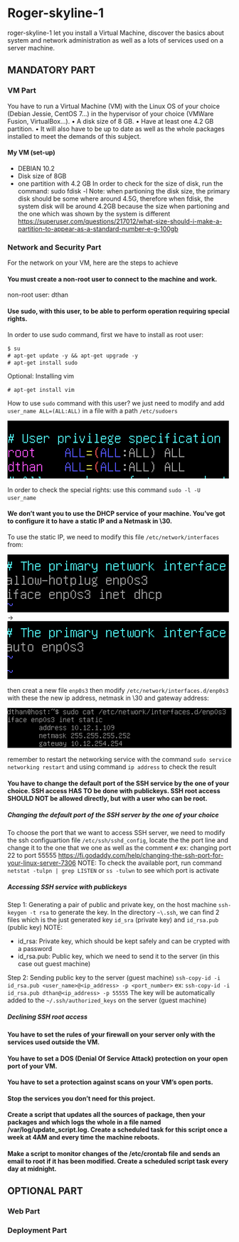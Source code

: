 # Roger-skyline-1

roger-skyline-1 let you install a Virtual Machine, discover the
basics about system and network administration as well as a lots of services used on a
server machine.
## MANDATORY PART
### VM Part
You have to run a Virtual Machine (VM) with the Linux OS of your choice (Debian
Jessie, CentOS 7...) in the hypervisor of your choice (VMWare Fusion, VirtualBox...).
• A disk size of 8 GB.
• Have at least one 4.2 GB partition.
• It will also have to be up to date as well as the whole packages installed to meet
the demands of this subject.

#### My VM (set-up)
+ DEBIAN 10.2
+ Disk size of 8GB
+ one partition with 4.2 GB
In order to check for the size of disk, run the command: 
sudo fdisk -l
Note: when partioning the disk size, the primary disk should be some where around 4.5G, therefore when fdisk, the system disk will be around 4.2GB
because the size when partioning and the one which was shown by the system is different
https://superuser.com/questions/217012/what-size-should-i-make-a-partition-to-appear-as-a-standard-number-e-g-100gb

### Network and Security Part
For the network on your VM, here are the steps to achieve

#### You must create a non-root user to connect to the machine and work.
non-root user: dthan

#### Use sudo, with this user, to be able to perform operation requiring special rights.
In order to use sudo command, first we have to install as root user:
```
$ su
# apt-get update -y && apt-get upgrade -y
# apt-get install sudo
```
Optional: Installing vim
```
# apt-get install vim
```
How to use ```sudo``` command with this user? we just need to modify and add ```user_name ALL=(ALL:ALL)``` in a file with a path ```/etc/sudoers```

![](pictures/Screen%20Shot%202020-01-22%20at%205.39.17%20PM.png)

In order to check the special rights: use this command ```sudo -l -U user_name```

#### We don’t want you to use the DHCP service of your machine. You’ve got to configure it to have a static IP and a Netmask in \30.
To use the static IP, we need to modify this file ```/etc/network/interfaces``` from:

![](pictures/Screen%20Shot%202020-01-22%20at%206.17.38%20PM.png) -> ![](pictures/Screen%20Shot%202020-01-22%20at%206.18.09%20PM.png)

then creat a new file ```enp0s3``` then modify ```/etc/network/interfaces.d/enp0s3``` with these the new ip address, netmask in \30 and gateway address:

![](pictures/Screen%20Shot%202020-01-22%20at%206.50.21%20PM.png)

remember to restart the networking service with the command ```sudo service networking restart```
and using command ```ip address``` to check the result

#### You have to change the default port of the SSH service by the one of your choice. SSH access HAS TO be done with publickeys. SSH root access SHOULD NOT be allowed directly, but with a user who can be root.

##### Changing the default port of the SSH server by the one of your choice
To choose the port that we want to access SSH server, we need to modify the ssh configuartion file ```/etc/ssh/sshd_config```, locate the the port line and change it to the one that we one as well as the comment ```#``` ex: changing port 22 to port 55555
https://fi.godaddy.com/help/changing-the-ssh-port-for-your-linux-server-7306
NOTE: To check the available port, run command ```netstat -tulpn | grep LISTEN``` or ```ss -tulwn``` to see which port is activate

##### Accessing SSH service with publickeys
Step 1: Generating a pair of public and private key, on the host machine
```ssh-keygen -t rsa``` to generate the key. In the directory ```~\.ssh```, we can find 2 files which is the just generated key ```id_sra``` (private key) and ```id_rsa.pub``` (public key)
NOTE:
+ id_rsa: Private key, which should be kept safely and can be crypted with a password
+ id_rsa.pub: Public key, which we need to send it to the server (in this case out guest machine)

Step 2: Sending public key to the server (guest machine)
```ssh-copy-id -i id_rsa.pub <user_name>@<ip_address> -p <port_number>```
ex: ```ssh-copy-id -i id_rsa.pub dthan@<ip_address> -p 55555```
The key will be automatically added to the ```~/.ssh/authorized_keys``` on the server (guest machine)

##### Declining SSH root access

#### You have to set the rules of your firewall on your server only with the services used outside the VM.
#### You have to set a DOS (Denial Of Service Attack) protection on your open port of your VM.
#### You have to set a protection against scans on your VM’s open ports.
#### Stop the services you don’t need for this project.
#### Create a script that updates all the sources of package, then your packages and which logs the whole in a file named /var/log/update_script.log. Create a scheduled task for this script once a week at 4AM and every time the machine reboots.
#### Make a script to monitor changes of the /etc/crontab file and sends an email to root if it has been modified. Create a scheduled script task every day at midnight.

## OPTIONAL PART

### Web Part
### Deployment Part